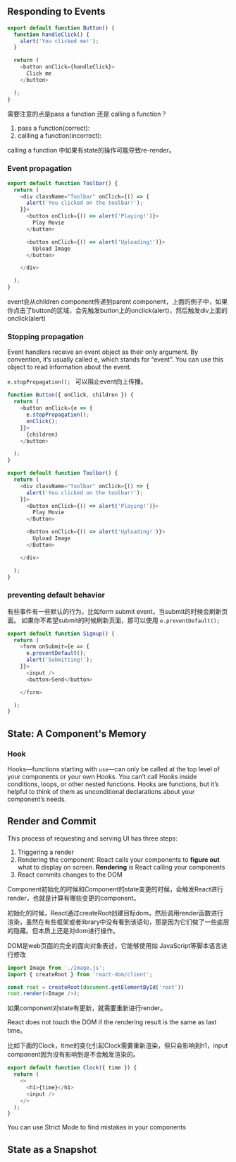 ## Responding to Events

```javascript
export default function Button() {
  function handleClick() {
    alert('You clicked me!');
  }

  return (
    <button onClick={handleClick}>
      Click me
    </button>

  );
}
```

需要注意的点是pass a function 还是 calling a function？

1. pass a function(correct):
2. callling a function(incorrect):

calling a function 中如果有state的操作可能导致re-render。

### Event propagation

```javascript
export default function Toolbar() {
  return (
    <div className="Toolbar" onClick={() => {
      alert('You clicked on the toolbar!');
    }}>
      <button onClick={() => alert('Playing!')}>
        Play Movie
      </button>

      <button onClick={() => alert('Uploading!')}>
        Upload Image
      </button>

    </div>

  );
}
```

event会从children component传递到parent component，上面的例子中，如果你点击了button的区域，会先触发button上的onclick(alert)，然后触发div上面的onclick(alert)

### Stopping propagation

Event handlers receive an event object as their only argument. By convention, it’s usually called e, which stands for “event”. You can use this object to read information about the event.

`e.stopPropagation(); ` 可以阻止event向上传播。

```javascript
function Button({ onClick, children }) {
  return (
    <button onClick={e => {
      e.stopPropagation();
      onClick();
    }}>
      {children}
    </button>

  );
}

export default function Toolbar() {
  return (
    <div className="Toolbar" onClick={() => {
      alert('You clicked on the toolbar!');
    }}>
      <Button onClick={() => alert('Playing!')}>
        Play Movie
      </Button>

      <Button onClick={() => alert('Uploading!')}>
        Upload Image
      </Button>

    </div>

  );
}
```

### preventing default behavior

有些事件有一些默认的行为，比如form submit event，当submit的时候会刷新页面。
如果你不希望submit的时候刷新页面，那可以使用 `e.preventDefault();`

```javascript
export default function Signup() {
  return (
    <form onSubmit={e => {
      e.preventDefault();
      alert('Submitting!');
    }}>
      <input />
      <button>Send</button>

    </form>

  );
}
```

## State: A Component's Memory



### Hook

Hooks—functions starting with `use`—can only be called at the top level of your components or your own Hooks. You can’t call Hooks inside conditions, loops, or other nested functions. Hooks are functions, but it’s helpful to think of them as unconditional declarations about your component’s needs.



## Render and Commit

This process of requesting and serving UI has three steps:

1. Triggering a render
2. Rendering the component: React calls your components to **figure out** what to display on screen. **Rendering** is React calling your components
3. React commits changes to the DOM



Component初始化的时候和Component的state变更的时候，会触发React进行render，也就是计算有哪些变更的component。



初始化的时候，React通过createRoot创建目标dom，然后调用render函数进行渲染，虽然在有些框架或者library中没有看到该语句，那是因为它们做了一些底层的隐藏。但本质上还是对dom进行操作。

DOM是web页面的完全的面向对象表述，它能够使用如 JavaScript等脚本语言进行修改

```javascript
import Image from './Image.js';
import { createRoot } from 'react-dom/client';

const root = createRoot(document.getElementById('root'))
root.render(<Image />);
```

如果component对state有更新，就需要重新进行render。





React does not touch the DOM if the rendering result is the same as last time。



比如下面的Clock，time的变化引起Clock需要重新渲染，但只会影响到h1，input component因为没有影响到是不会触发渲染的。

```javascript
export default function Clock({ time }) {
  return (
    <>
      <h1>{time}</h1>
      <input />
    </>
  );
}
```



You can use Strict Mode to find mistakes in your components





## State as a Snapshot
